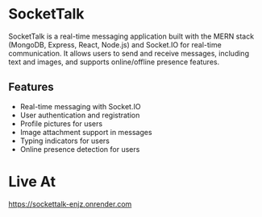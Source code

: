 # SocketTalk

SocketTalk is a real-time messaging application built with the MERN stack (MongoDB, Express, React, Node.js) and Socket.IO for real-time communication. It allows users to send and receive messages, including text and images, and supports online/offline presence features.

## Features

- Real-time messaging with Socket.IO
- User authentication and registration
- Profile pictures for users
- Image attachment support in messages
- Typing indicators for users
- Online presence detection for users

# Live At
https://sockettalk-enjz.onrender.com
